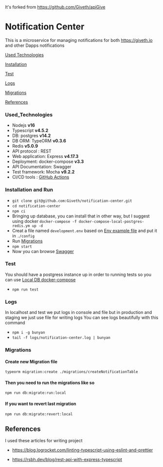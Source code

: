 It's forked from https://github.com/Giveth/apiGive
# Notification Center
This is a microservice for managing notifications for both https://giveth.io and other Dapps notifications

[Used Technologies](#Used_Technologies)

[Installation](#Installation)

[Test](#Test)

[Logs](#Logs)

[Migrations](#Migrations)

[References](#References)

### Used_Technologies
* Nodejs **v16**
* Typescript **v4.5.2**
* DB: postgres **v14.2**
* DB ORM: TypeORM **v0.3.6**
* Redis **v5.0.9**
* API protocol : REST
* Web application: Express **v4.17.3**
* Deployment: docker-compose **v3.3**
* API Documentation: Swagger
* Test framework: Mocha **v9.2.2**
* CI/CD tools : [GitHub Actions](https://github.com/Giveth/notification-center/blob/staging/.github/workflows/CI-CD.yml)

### Installation and Run

* `git clone git@github.com:Giveth/notification-center.git`
* `cd notification-center`
* `npm ci`
* Bringing up database, you can install that in other way, but I suggest
  using docker `docker-compose -f docker-compose-local-postgres-redis.ym up -d`
* Creat a file named `development.env` based on [Env example file](./config/example.env) and put it in `./config`
* Run [Migrations](#Migrations)
* `npm start`
* Now you can browse [Swagger](http:localhost:3040/docs)

### Test
You should have a postgress instance up in order to running tests so you can use  [Local DB docker-compose](./docker-compose-local-postgres-redis.ym)
* `npm run test`

### Logs

In localhost and test we put logs in console and file but in production and staging we just use file for writing logs You can see logs beautifully with this command

* `npm i -g bunyan`
* `tail -f logs/notification-center.log | bunyan`

### Migrations

#### Create new Migration file

```
typeorm migration:create ./migrations/createNotificationTable
```


#### Then you need to run the migrations like so

```
npm run db:migrate:run:local
```

#### If you want to revert last migration

```
npm run db:migrate:revert:local
```


## References

I used these articles for writing project

* https://blog.logrocket.com/linting-typescript-using-eslint-and-prettier

* https://rsbh.dev/blog/rest-api-with-express-typescript

